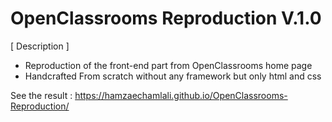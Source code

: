 # OpenClassrooms Reproduction V.1.0

[ Description ]
- Reproduction of the front-end part from OpenClassrooms home page
- Handcrafted From scratch without any framework but only html and css

See the result : https://hamzaechamlali.github.io/OpenClassrooms-Reproduction/

